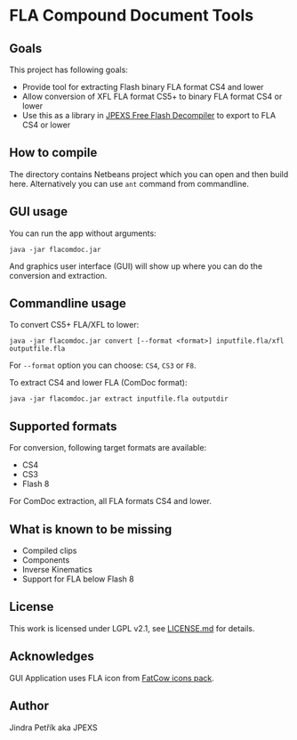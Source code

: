# FLA Compound Document Tools

## Goals
This project has following goals:
 * Provide tool for extracting Flash binary FLA format CS4 and lower
 * Allow conversion of XFL FLA format CS5+ to binary FLA format CS4 or lower
 * Use this as a library in [JPEXS Free Flash Decompiler] to export to FLA CS4 or lower

## How to compile
The directory contains Netbeans project which you can open and then build here.
Alternatively you can use `ant` command from commandline.

## GUI usage

You can run the app without arguments:
```
java -jar flacomdoc.jar
```
And graphics user interface (GUI) will show up where you can do the conversion and extraction.

## Commandline usage

To convert CS5+ FLA/XFL to lower:
```
java -jar flacomdoc.jar convert [--format <format>] inputfile.fla/xfl outputfile.fla
```

For `--format` option you can choose: `CS4`, `CS3` or `F8`.


To extract CS4 and lower FLA (ComDoc format):

```
java -jar flacomdoc.jar extract inputfile.fla outputdir
```

## Supported formats
For conversion, following target formats are available:
 * CS4
 * CS3
 * Flash 8

For ComDoc extraction, all FLA formats CS4 and lower.


## What is known to be missing
 * Compiled clips
 * Components
 * Inverse Kinematics
 * Support for FLA below Flash 8

## License
This work is licensed under LGPL v2.1, see [LICENSE.md](LICENSE.md) for details.

## Acknowledges
GUI Application uses FLA icon from [FatCow icons pack].


## Author
Jindra Petřík aka JPEXS

[JPEXS Free Flash Decompiler]: https://github.com/jindrapetrik/jpexs-decompiler
[FatCow icons pack]: http://www.fatcow.com/free-icons